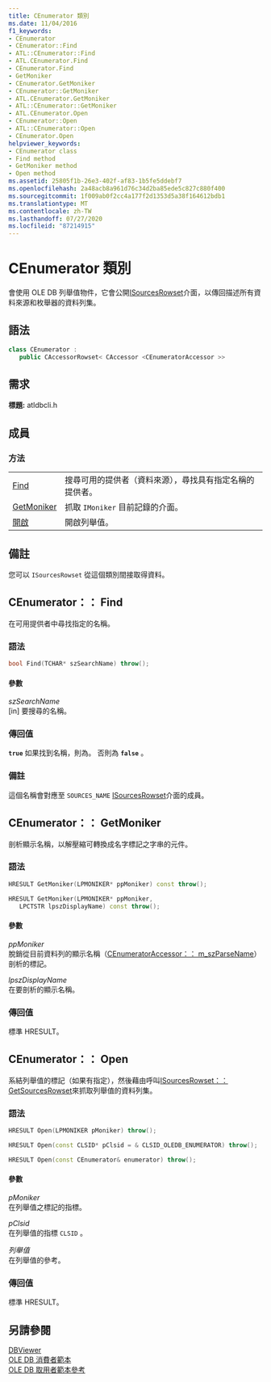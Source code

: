 ```yaml
---
title: CEnumerator 類別
ms.date: 11/04/2016
f1_keywords:
- CEnumerator
- CEnumerator::Find
- ATL::CEnumerator::Find
- ATL.CEnumerator.Find
- CEnumerator.Find
- GetMoniker
- CEnumerator.GetMoniker
- CEnumerator::GetMoniker
- ATL.CEnumerator.GetMoniker
- ATL::CEnumerator::GetMoniker
- ATL.CEnumerator.Open
- CEnumerator::Open
- ATL::CEnumerator::Open
- CEnumerator.Open
helpviewer_keywords:
- CEnumerator class
- Find method
- GetMoniker method
- Open method
ms.assetid: 25805f1b-26e3-402f-af83-1b5fe5ddebf7
ms.openlocfilehash: 2a48acb8a961d76c34d2ba85ede5c827c880f400
ms.sourcegitcommit: 1f009ab0f2cc4a177f2d1353d5a38f164612bdb1
ms.translationtype: MT
ms.contentlocale: zh-TW
ms.lasthandoff: 07/27/2020
ms.locfileid: "87214915"
---
```

# <a name="cenumerator-class"></a>CEnumerator 類別

會使用 OLE DB 列舉值物件，它會公開[ISourcesRowset](/previous-versions/windows/desktop/ms715969(v=vs.85))介面，以傳回描述所有資料來源和枚舉器的資料列集。

## <a name="syntax"></a>語法

```cpp
class CEnumerator :
   public CAccessorRowset< CAccessor <CEnumeratorAccessor >>
```

## <a name="requirements"></a>需求

**標題:** atldbcli.h

## <a name="members"></a>成員

### <a name="methods"></a>方法

|||
|-|-|
|[Find](#find)|搜尋可用的提供者（資料來源），尋找具有指定名稱的提供者。|
|[GetMoniker](#getmoniker)|抓取 `IMoniker` 目前記錄的介面。|
|[開啟](#open)|開啟列舉值。|

## <a name="remarks"></a>備註

您可以 `ISourcesRowset` 從這個類別間接取得資料。

## <a name="cenumeratorfind"></a><a name="find"></a>CEnumerator：： Find

在可用提供者中尋找指定的名稱。

### <a name="syntax"></a>語法

```cpp
bool Find(TCHAR* szSearchName) throw();
```

#### <a name="parameters"></a>參數

*szSearchName*<br/>
[in] 要搜尋的名稱。

### <a name="return-value"></a>傳回值

**`true`** 如果找到名稱，則為。 否則為 **`false`** 。

### <a name="remarks"></a>備註

這個名稱會對應至 `SOURCES_NAME` [ISourcesRowset](/previous-versions/windows/desktop/ms715969(v=vs.85))介面的成員。

## <a name="cenumeratorgetmoniker"></a><a name="getmoniker"></a>CEnumerator：： GetMoniker

剖析顯示名稱，以解壓縮可轉換成名字標記之字串的元件。

### <a name="syntax"></a>語法

```cpp
HRESULT GetMoniker(LPMONIKER* ppMoniker) const throw();

HRESULT GetMoniker(LPMONIKER* ppMoniker,
   LPCTSTR lpszDisplayName) const throw();
```

#### <a name="parameters"></a>參數

*ppMoniker*<br/>
脫銷從目前資料列的顯示名稱（[CEnumeratorAccessor：： m_szParseName](../../data/oledb/cenumeratoraccessor-m-szparsename.md)）剖析的標記。

*lpszDisplayName*<br/>
在要剖析的顯示名稱。

### <a name="return-value"></a>傳回值

標準 HRESULT。

## <a name="cenumeratoropen"></a><a name="open"></a>CEnumerator：： Open

系結列舉值的標記（如果有指定），然後藉由呼叫[ISourcesRowset：： GetSourcesRowset](/previous-versions/windows/desktop/ms711200(v=vs.85))來抓取列舉值的資料列集。

### <a name="syntax"></a>語法

```cpp
HRESULT Open(LPMONIKER pMoniker) throw();

HRESULT Open(const CLSID* pClsid = & CLSID_OLEDB_ENUMERATOR) throw();

HRESULT Open(const CEnumerator& enumerator) throw();
```

#### <a name="parameters"></a>參數

*pMoniker*<br/>
在列舉值之標記的指標。

*pClsid*<br/>
在列舉值的指標 `CLSID` 。

*列舉值*<br/>
在列舉值的參考。

### <a name="return-value"></a>傳回值

標準 HRESULT。

## <a name="see-also"></a>另請參閱

[DBViewer](../../overview/visual-cpp-samples.md)<br/>
[OLE DB 消費者範本](../../data/oledb/ole-db-consumer-templates-cpp.md)<br/>
[OLE DB 取用者範本參考](../../data/oledb/ole-db-consumer-templates-reference.md)
